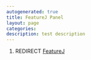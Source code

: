 ```yaml
---
autogenerated: true
title: FeatureJ Panel
layout: page
categories: 
description: test description
---
```


1.  REDIRECT [FeatureJ](FeatureJ)
